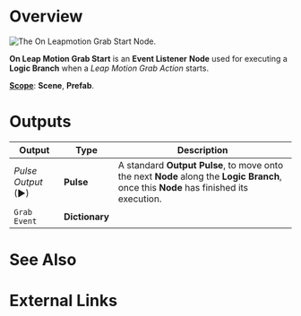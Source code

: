 # Overview

![The On Leapmotion Grab Start Node.]()

**On Leap Motion Grab Start** is an **Event Listener** **Node** used for executing a **Logic Branch** when a *Leap Motion Grab Action* starts.

[**Scope**](../../overview.md#scopes): **Scene**, **Prefab**.


# Outputs

|Output|Type|Description|
|---|---|---|
|*Pulse Output* (►)|**Pulse**|A standard **Output Pulse**, to move onto the next **Node** along the **Logic Branch**, once this **Node** has finished its execution.|
| `Grab Event` | **Dictionary** | |

# See Also

# External Links


